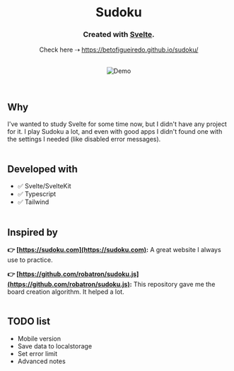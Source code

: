 <div align="center">
  <h1>Sudoku</h1>
  <h3>Created with <a href="https://svelte.dev/" target="_blank" rel="noopener noreferrer">Svelte</a>.</h3>
  Check here ⇢ <a href="https://betofigueiredo.github.io/sudoku/" target="_blank" rel="noopener noreferrer">https://betofigueiredo.github.io/sudoku/</a>
  <br />
  <br />
  <figure>
    <img src="https://github.com/betofigueiredo/sudoku/assets/7251116/4044910a-fd0e-47d9-8300-1f0e498b6081" alt="Demo" />
  </figure>
</div>

<br />

## Why

I've wanted to study Svelte for some time now, but I didn't have any project for it. I play Sudoku a lot, and even with good apps I didn't found one with the settings I needed (like disabled error messages).
<br />
<br />

## Developed with

- ✅ Svelte/SvelteKit
- ✅ Typescript
- ✅ Tailwind
  <br />
  <br />

## Inspired by

**👉 [https://sudoku.com](https://sudoku.com):** A great website I always use to practice.

**👉 [https://github.com/robatron/sudoku.js](https://github.com/robatron/sudoku.js):** This repository gave me the board creation algorithm. It helped a lot.
<br />
<br />

## TODO list

- Mobile version
- Save data to localstorage
- Set error limit
- Advanced notes
